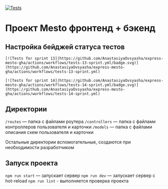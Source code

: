 [![Tests](https://github.com/yandex-praktikum/express-mesto-gha/actions/workflows/tests-13-sprint.yml/badge.svg)](https://github.com/yandex-praktikum/express-mesto-gha/actions/workflows/tests-13-sprint.yml)
# Проект Mesto фронтенд + бэкенд



## Настройка бейджей статуса тестов
```
[![Tests for sprint 13](https://github.com/AnastasiyaOvsyasha/express-mesto-gha/actions/workflows/tests-13-sprint.yml/badge.svg)](https://github.com/AnastasiyaOvsyasha/express-mesto-gha/actions/workflows/tests-13-sprint.yml)

[![Tests for sprint 14](https://github.com/AnastasiyaOvsyasha/express-mesto-gha/actions/workflows/tests-14-sprint.yml/badge.svg)](https://github.com/AnastasiyaOvsyasha/express-mesto-gha/actions/workflows/tests-14-sprint.yml)
```


## Директории

`/routes` — папка с файлами роутера
`/controllers` — папка с файлами контроллеров пользователя и карточки
`/models` — папка с файлами описания схем пользователя и карточки

Остальные директории вспомогательные, создаются при необходимости разработчиком

## Запуск проекта

`npm run start` — запускает сервер
`npm run dev` — запускает сервер с hot-reload
`npm run lint` - выполняется проверка проекта
